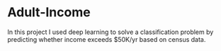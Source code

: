 # Adult-Income
In this project I used deep learning to solve a classification problem by predicting whether income exceeds $50K/yr based on census data.

